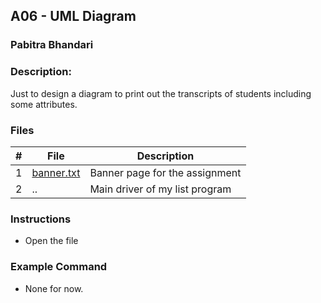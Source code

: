 ## A06 - UML Diagram
### Pabitra Bhandari
### Description:

Just to design a diagram to print out the transcripts of students including some attributes.

### Files

|   #   | File     | Description                      |
| :---: | -------- | -------------------------------- |
|   1   | [banner.txt](https://github.com/PabitraBhandari/2143-OOP-Bhandari/blob/main/Assigments/A06/banner.txt) | Banner page for the assignment   |
|   2   | ..  | Main driver of my list program  |

### Instructions

- Open the file

### Example Command

- None for now.

